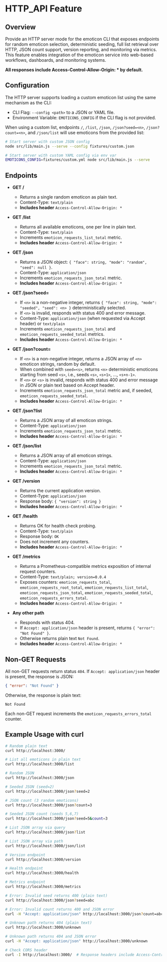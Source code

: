 # HTTP_API Feature

## Overview
Provide an HTTP server mode for the emoticon CLI that exposes endpoints for random emoticon selection, deterministic seeding, full list retrieval over HTTP, JSON count support, version reporting, and monitoring via metrics. This feature enables integration of the emoticon service into web-based workflows, dashboards, and monitoring systems.

**All responses include Access-Control-Allow-Origin: * by default.**

## Configuration
The HTTP server supports loading a custom emoticon list using the same mechanism as the CLI:

- CLI Flag: `--config <path>` to a JSON or YAML file.
- Environment Variable: `EMOTICONS_CONFIG` if the CLI flag is not provided.

When using a custom list, endpoints `/`, `/list`, `/json`, `/json?seed=<n>`, `/json?count=<n>`, and `/json/list` will use emoticons from the provided list:

```bash
# Start server with custom JSON config
node src/lib/main.js --serve --config fixtures/custom.json

# Start server with custom YAML config via env var
EMOTICONS_CONFIG=fixtures/custom.yml node src/lib/main.js --serve
```

## Endpoints

- **GET /**
  - Returns a single random emoticon as plain text.
  - Content-Type: `text/plain`
  - **Includes header** `Access-Control-Allow-Origin: *`

- **GET /list**
  - Returns all available emoticons, one per line in plain text.
  - Content-Type: `text/plain`
  - Increments `emoticon_requests_list_total` metric.
  - **Includes header** `Access-Control-Allow-Origin: *`

- **GET /json**
  - Returns a JSON object: `{ "face": string, "mode": "random", "seed": null }`.
  - Content-Type: `application/json`
  - Increments `emoticon_requests_json_total` metric.
  - **Includes header** `Access-Control-Allow-Origin: *`

- **GET /json?seed=<n>**
  - If `<n>` is a non-negative integer, returns `{ "face": string, "mode": "seeded", "seed": <n> }` deterministically selected.
  - If `<n>` is invalid, responds with status 400 and error message.
  - Content-Type: `application/json` (when requested via Accept header) or `text/plain`
  - Increments `emoticon_requests_json_total` and `emoticon_requests_seeded_total` metrics.
  - **Includes header** `Access-Control-Allow-Origin: *`

- **GET /json?count=<n>**
  - If `<n>` is a non-negative integer, returns a JSON array of `<n>` emoticon strings, random by default.
  - When combined with `seed=<s>`, returns `<n>` deterministic emoticons starting from seed `<s>`, i.e., seeds `<s>`, `<s+1>`, ..., `<s+n-1>`.
  - If `<n>` or `<s>` is invalid, responds with status 400 and error message in JSON or plain text based on Accept header.
  - Increments `emoticon_requests_json_total` metric and, if seeded, `emoticon_requests_seeded_total`.
  - **Includes header** `Access-Control-Allow-Origin: *`

- **GET /json?list**
  - Returns a JSON array of all emoticon strings.
  - Content-Type: `application/json`
  - Increments `emoticon_requests_json_total` metric.
  - **Includes header** `Access-Control-Allow-Origin: *`

- **GET /json/list**
  - Returns a JSON array of all emoticon strings.
  - Content-Type: `application/json`
  - Increments `emoticon_requests_json_total` metric.
  - **Includes header** `Access-Control-Allow-Origin: *`

- **GET /version**
  - Returns the current application version.
  - Content-Type: `application/json`
  - Response body: `{ "version": string }`
  - **Includes header** `Access-Control-Allow-Origin: *`

- **GET /health**
  - Returns OK for health check probing.
  - Content-Type: `text/plain`
  - Response body: `OK`
  - Does not increment any counters.
  - **Includes header** `Access-Control-Allow-Origin: *`

- **GET /metrics**
  - Returns a Prometheus-compatible metrics exposition of internal request counters.
  - Content-Type: `text/plain; version=0.0.4`
  - Exposes counters: `emoticon_requests_total`, `emoticon_requests_root_total`, `emoticon_requests_list_total`, `emoticon_requests_json_total`, `emoticon_requests_seeded_total`, `emoticon_requests_errors_total`.
  - **Includes header** `Access-Control-Allow-Origin: *`

- **Any other path**
  - Responds with status 404.
  - If `Accept: application/json` header is present, returns `{ "error": "Not Found" }`.
  - Otherwise returns plain text `Not Found`.
  - **Includes header** `Access-Control-Allow-Origin: *`

## Non-GET Requests
All non-GET requests return status `404`. If `Accept: application/json` header is present, the response is JSON:

```json
{ "error": "Not Found" }
```

Otherwise, the response is plain text:

```
Not Found
```

Each non-GET request increments the `emoticon_requests_errors_total` counter.

## Example Usage with curl

```bash
# Random plain text
curl http://localhost:3000/

# List all emoticons in plain text
curl http://localhost:3000/list

# Random JSON
curl http://localhost:3000/json

# Seeded JSON (seed=2)
curl http://localhost:3000/json?seed=2

# JSON count (3 random emoticons)
curl http://localhost:3000/json?count=3

# Seeded JSON count (seeds 5,6,7)
curl http://localhost:3000/json?seed=5&count=3

# List JSON array via query
curl http://localhost:3000/json?list

# List JSON array via path
curl http://localhost:3000/json/list

# Version endpoint
curl http://localhost:3000/version

# Health endpoint
curl http://localhost:3000/health

# Metrics endpoint
curl http://localhost:3000/metrics

# Error: Invalid seed returns 400 (plain text)
curl http://localhost:3000/json?seed=abc

# Error: Invalid count returns 400 and JSON error
curl -H "Accept: application/json" http://localhost:3000/json?count=abc

# Unknown path returns 404 (plain text)
curl http://localhost:3000/unknown

# Unknown path returns 404 and JSON error
curl -H "Accept: application/json" http://localhost:3000/unknown

# Check CORS header
curl -I http://localhost:3000/  # Response headers include Access-Control-Allow-Origin: *
```